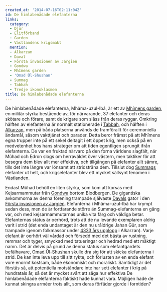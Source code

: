 ```yaml
---
created_at: '2014-07-16T02:11:04Z'
id: De himlabenådade elefanterna
links:
  category:
  - Djur
  - Elitförband
  - Garden
  - Västlandens krigsmakt
  mention:
  - Alkarzan
  - Daval
  - Första invasionen av Jargien
  - Gondwa
  - Mhîmens garden
  - 'Omad Ûl-Shushan'
  - Summag
  - Tabbah
  - Tredje ikonoklasmen
title: De himlabenådade elefanterna
---
```


De himlabenådade elefanterna, Mhâma-uzul-Ibâ, är ett av [Mhîmens garden], en militär styrka
bestående av, för närvarande, 37 elefanter och deras skötare och förare, samt de krigare som slåss
från deras ryggar. Omkring hälften av elefanterna är normalt stationerade i [Tabbah], och hälften i
[Alkarzan], men på båda platserna används de framförallt för ceremoniella ändamål, såsom vakttjänst
och parader. Detta beror främst på att Mhîmens egna trupper inte på ett sekel deltagit i ett öppet
krig, men också på en medvetenhet hos hans strateger om att tiden egentligen sprungit ifrån
elefanterna. De var en fruktad närvaro på den forna världens slagfält, när Mûhad och Edron slogs om
herraväldet över västern, men taktiker för att besegra dem blev allt mer effektiva, och tillgången
på elefanter allt sämre, tills det inte längre var lönsamt att stridsträna dem. Tillslut dog
[Summags] elefanter ut helt, och krigselefanter blev ett mycket sällsynt fenomen i Västlanden.

Endast Mûhad behöll en liten styrka, som kom att korsas med Kejsarmammutar från [Gondwa] bortom
Blodbergen. De gigantiska avkommorna av denna förening trampade självaste [Davals] gator i den
[Första invasionen av Jargien]. Elefanterna i Mhâma-uzul-Ibâ har krympt sedan dess, men de är
fortfarande större än Summag-elefanterna en gång var, och med kejsarmammutarnas unika vita färg och
väldiga betar. Elefanternas status är oerhörd, trots att de nu levande exemplaren aldrig varit i
strid (det enda undantaget är den nu uråldrige Jahan Gûr, som trampade igenom folkmassor under [4333
års upplopp] i Alkarzan). Varje elefant är oerhört väl vårdad och försedd med det bästa av rustning,
remmar och tyger, smyckad med tatueringar och hedrad med ett mäktigt namn. Det är delvis på grund av
denna status som elefantgardets befälhavare, [Omad Ûl-Shushan] skulle dra sig för att skicka
elefanterna i strid. De kan inte leva upp till sitt rykte, och förlusten av en enda elefant vore
enormt kostsam, både ekonomiskt och moraliskt. Samtidigt är det förstås så, att potentiella
motståndare inte har sett elefanter i krig på hundratals år, så det är mycket svårt att säga hur
effektiva De himlabenådade elefanterna faktiskt hade kunnat vara. Möjligen hade de kunnat skingra
arméer trots allt, som deras förfäder gjorde i forntiden?

  [Mhîmens garden]: Mhîmens_garden
  [Tabbah]: Tabbah
  [Alkarzan]: Alkarzan
  [Summags]: Summag
  [Gondwa]: Gondwa
  [Davals]: Daval
  [Första invasionen av Jargien]: Första_invasionen_av_Jargien
  [4333 års upplopp]: Tredje_ikonoklasmen
  [Omad Ûl-Shushan]: Omad_Ûl-Shushan